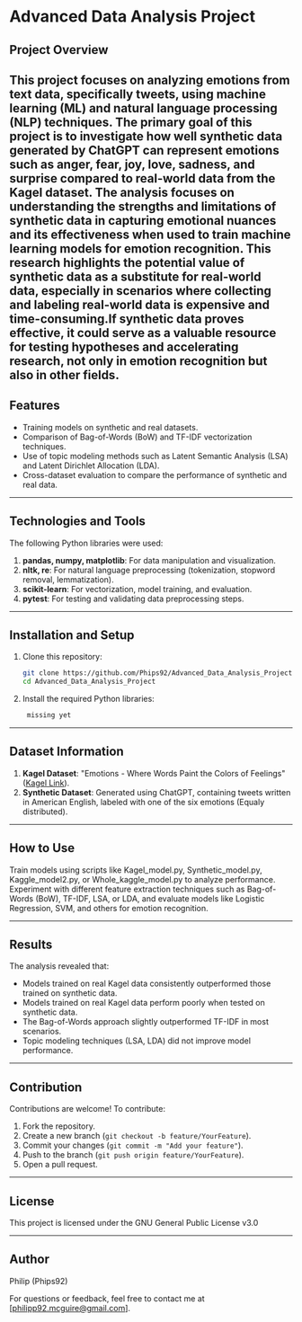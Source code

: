 
# Advanced Data Analysis Project

## Project Overview
This project focuses on analyzing emotions from text data, specifically tweets, using machine learning (ML) and natural language processing (NLP) techniques. The primary goal of this project is to investigate how well synthetic data generated by ChatGPT can represent emotions such as anger, fear, joy, love, sadness, and surprise compared to real-world data from the Kagel dataset. The analysis focuses on understanding the strengths and limitations of synthetic data in capturing emotional nuances and its effectiveness when used to train machine learning models for emotion recognition.
This research highlights the potential value of synthetic data as a substitute for real-world data, especially in scenarios where collecting and labeling real-world data is expensive and time-consuming.If synthetic data proves effective, it could serve as a valuable resource for testing hypotheses and accelerating research, not only in emotion recognition but also in other fields.
---

## Features
- Training models on synthetic and real datasets.
- Comparison of Bag-of-Words (BoW) and TF-IDF vectorization techniques.
- Use of topic modeling methods such as Latent Semantic Analysis (LSA) and Latent Dirichlet Allocation (LDA).
- Cross-dataset evaluation to compare the performance of synthetic and real data.

---

## Technologies and Tools
The following Python libraries were used:
1. **pandas, numpy, matplotlib**: For data manipulation and visualization.
2. **nltk, re**: For natural language preprocessing (tokenization, stopword removal, lemmatization).
3. **scikit-learn**: For vectorization, model training, and evaluation.
4. **pytest**: For testing and validating data preprocessing steps.


---

## Installation and Setup
1. Clone this repository:
   ```bash
   git clone https://github.com/Phips92/Advanced_Data_Analysis_Project.git
   cd Advanced_Data_Analysis_Project
   ```
2. Install the required Python libraries:
   ```bash
    missing yet
   ```

---

## Dataset Information
1. **Kagel Dataset**: "Emotions - Where Words Paint the Colors of Feelings" ([Kagel Link](https://www.kaggle.com/datasets/nelgiriyewithana/emotions)).
2. **Synthetic Dataset**: Generated using ChatGPT, containing tweets written in American English, labeled with one of the six emotions (Equaly distributed).

---

## How to Use
Train models using scripts like Kagel_model.py, Synthetic_model.py, Kaggle_model2.py, or Whole_kaggle_model.py to analyze performance. Experiment with different feature extraction techniques such as Bag-of-Words (BoW), TF-IDF, LSA, or LDA, and evaluate models like Logistic Regression, SVM, and others for emotion recognition.

---

## Results
The analysis revealed that:
- Models trained on real Kagel data consistently outperformed those trained on synthetic data.
- Models trained on real Kagel data perform poorly when tested on synthetic data.
- The Bag-of-Words approach slightly outperformed TF-IDF in most scenarios.
- Topic modeling techniques (LSA, LDA) did not improve model performance.

---

## Contribution
Contributions are welcome! To contribute:
1. Fork the repository.
2. Create a new branch (`git checkout -b feature/YourFeature`).
3. Commit your changes (`git commit -m "Add your feature"`).
4. Push to the branch (`git push origin feature/YourFeature`).
5. Open a pull request.

---

## License
This project is licensed under the GNU General Public License v3.0

---

## Author
Philip (Phips92)

For questions or feedback, feel free to contact me at [philipp92.mcguire@gmail.com].
